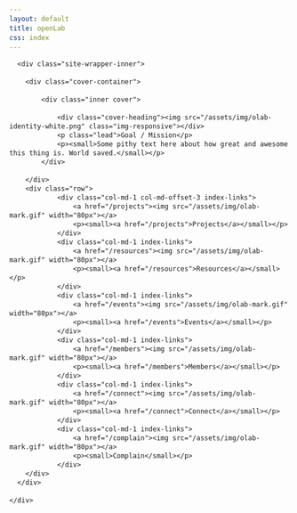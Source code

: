```yaml
---
layout: default
title: openLab
css: index
---
```


<div class="site-wrapper">

      <div class="site-wrapper-inner">

        <div class="cover-container">

        	<div class="inner cover">
        		
            	<div class="cover-heading"><img src="/assets/img/olab-identity-white.png" class="img-responsive"></div>
            	<p class="lead">Goal / Mission</p>
            	<p><small>Some pithy text here about how great and awesome this thing is. World saved.</small></p>
          	</div>

        </div>
        <div class="row">
	         	<div class="col-md-1 col-md-offset-3 index-links">
	         		<a href="/projects"><img src="/assets/img/olab-mark.gif" width="80px"></a>
	         		<p><small><a href="/projects">Projects</a></small></p>
	         	</div>
	         	<div class="col-md-1 index-links">
	         		<a href="/resources"><img src="/assets/img/olab-mark.gif" width="80px"></a>
	         		<p><small><a href="/resources">Resources</a></small></p>
	         	</div>
	         	<div class="col-md-1 index-links">
	         		<a href="/events"><img src="/assets/img/olab-mark.gif" width="80px"></a>
	         		<p><small><a href="/events">Events</a></small></p>
	         	</div>
	         	<div class="col-md-1 index-links">
	         		<a href="/members"><img src="/assets/img/olab-mark.gif" width="80px"></a>
	         		<p><small><a href="/members">Members</a></small></p>
	         	</div>
	         	<div class="col-md-1 index-links">
	         		<a href="/connect"><img src="/assets/img/olab-mark.gif" width="80px"></a>
	         		<p><small><a href="/connect">Connect</a></small></p>
	         	</div>
	         	<div class="col-md-1 index-links">
	         		<a href="/complain"><img src="/assets/img/olab-mark.gif" width="80px"></a>
	         		<p><small>Complain</small></p>
	         	</div>
		</div>
      </div>

    </div>


